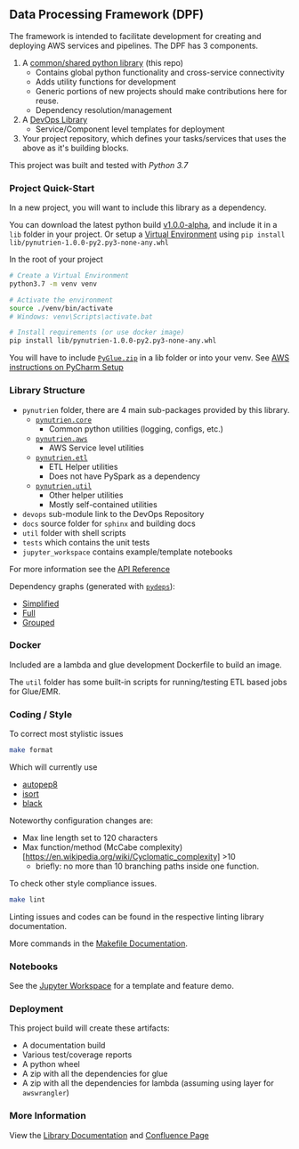 
## Data Processing Framework (DPF)

The framework is intended to facilitate development for creating and deploying AWS services and pipelines. The DPF has 3 components.

1) A [common/shared python library](https://github.com/Nutrien/insights-framework) (this repo)
    - Contains global python functionality and cross-service connectivity
    - Adds utility functions for development
    - Generic portions of new projects should make contributions here for reuse.
    - Dependency resolution/management
2) A [DevOps Library](https://github.com/Nutrien/insights-devops/tree/develop)
    - Service/Component level templates for deployment
3) Your project repository, which defines your tasks/services that uses the above as it's building blocks.

This project was built and tested with *Python 3.7*


### Project Quick-Start

In a new project, you will want to include this library as a dependency.

You can download the latest python build [v1.0.0-alpha](https://github.com/Nutrien/insights-framework/blob/release/v1.0.0-alpha/dist/pynutrien-1.0.0-py2.py3-none-any.whl), and include it in a `lib` folder in your project. Or setup a [Virtual Environment](https://docs.python.org/3.7/library/venv.html) using `pip install lib/pynutrien-1.0.0-py2.py3-none-any.whl`

In the root of your project

```sh
# Create a Virtual Environment
python3.7 -m venv venv

# Activate the environment
source ./venv/bin/activate
# Windows: venv\Scripts\activate.bat

# Install requirements (or use docker image)
pip install lib/pynutrien-1.0.0-py2.py3-none-any.whl

```

You will have to include [`PyGlue.zip`](https://s3.amazonaws.com/aws-glue-jes-prod-us-east-1-assets/etl/python/PyGlue.zip) in a lib folder or into your venv.
See [AWS instructions on PyCharm Setup](https://docs.aws.amazon.com/glue/latest/dg/dev-endpoint-tutorial-pycharm.html)



### Library Structure

- `pynutrien` folder, there are 4 main sub-packages provided by this library.
    - [`pynutrien.core`](https://redesigned-pancake-2843d68c.pages.github.io/pynutrien/pynutrien.aws.html)
        - Common python utilities (logging, configs, etc.)
    - [`pynutrien.aws`](https://redesigned-pancake-2843d68c.pages.github.io/pynutrien/pynutrien.core.html)
        - AWS Service level utilities
    - [`pynutrien.etl`](https://redesigned-pancake-2843d68c.pages.github.io/pynutrien/pynutrien.etl.html)
        - ETL Helper utilities
        - Does not have PySpark as a dependency
    - [`pynutrien.util`](https://redesigned-pancake-2843d68c.pages.github.io/pynutrien/pynutrien.util.html)
        - Other helper utilities
        - Mostly self-contained utilities
- `devops` sub-module link to the DevOps Repository
- `docs` source folder for `sphinx` and building docs
- `util` folder with shell scripts
- `tests` which contains the unit tests
- `jupyter_workspace` contains example/template notebooks

For more information see the [API Reference](https://redesigned-pancake-2843d68c.pages.github.io/pynutrien/modules.html)

Dependency graphs (generated with [`pydeps`](https://github.com/thebjorn/pydeps)):

- [Simplified](https://github.com/Nutrien/insights-framework/tree/develop/docs/src/_static/pictures/deps/deps1.svg)
- [Full](https://github.com/Nutrien/insights-framework/tree/develop/docs/src/_static/pictures/deps/deps2.svg)
- [Grouped](https://github.com/Nutrien/insights-framework/tree/develop/docs/src/_static/pictures/deps/deps3.svg)

### Docker

Included are a lambda and glue development Dockerfile to build an image.

The `util` folder has some built-in scripts for running/testing ETL based jobs for Glue/EMR.

### Coding / Style

To correct most stylistic issues

```sh
make format
```

Which will currently use
- [autopep8](https://github.com/hhatto/autopep8)
- [isort](https://pycqa.github.io/isort/)
- [black](https://black.readthedocs.io/en/stable/)

Noteworthy configuration changes are:
- Max line length set to 120 characters
- Max function/method (McCabe complexity)[https://en.wikipedia.org/wiki/Cyclomatic_complexity] >10
    - briefly: no more than 10 branching paths inside one function.

To check other style compliance issues.

```sh
make lint
```


Linting issues and codes can be found in the respective linting library documentation.

More commands in the [Makefile Documentation](https://redesigned-pancake-2843d68c.pages.github.io/makefile.html).


### Notebooks

See the [Jupyter Workspace](https://github.com/Nutrien/insights-framework/tree/develop/jupyter_workspace) for a template and feature demo.

### Deployment

This project build will create these artifacts:

- A documentation build
- Various test/coverage reports
- A python wheel
- A zip with all the dependencies for glue
- A zip with all the dependencies for lambda (assuming using layer for `awswrangler`)

### More Information

View the [Library Documentation](https://redesigned-pancake-2843d68c.pages.github.io/) and [Confluence Page](https://nutrien.atlassian.net/wiki/spaces/DSIPT/pages/187957249/Data+Processing+Framework)

